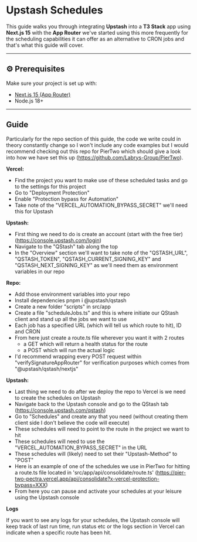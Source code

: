 # Upstash Schedules

This guide walks you through integrating **Upstash** into a **T3 Stack** app using **Next.js 15** with the **App Router** we've started using this more frequently for the scheduling capabilities it can offer as an alternative to CRON jobs and that's what this guide will cover.

---

## ⚙️ Prerequisites

Make sure your project is set up with:

- [Next.js 15 (App Router)](https://nextjs.org/blog/next-15)
- Node.js 18+

---

## Guide

Particularly for the repo section of this guide, the code we write could in theory constantly change so I won't include any code examples but I would recommend checking out this repo for PierTwo which should give a look into how we have set this up (https://github.com/Labrys-Group/PierTwo).

**Vercel:**

- Find the project you want to make use of these scheduled tasks and go to the settings for this project
- Go to "Deployment Protection"
- Enable "Protection bypass for Automation"
- Take note of the "VERCEL_AUTOMATION_BYPASS_SECRET" we'll need this for Upstash

**Upstash:**

- First thing we need to do is create an account (start with the free tier) (https://console.upstash.com/login)
- Navigate to the "QStash" tab along the top
- In the "Overview" section we'll want to take note of the "QSTASH_URL", "QSTASH_TOKEN", "QSTASH_CURRENT_SIGNING_KEY" and "QSTASH_NEXT_SIGNING_KEY" as we'll need them as environment variables in our repo

**Repo:**

- Add those environment variables into your repo
- Install dependencies
  pnpm i @upstash/qstash
- Create a new folder "scripts" in src/app
- Create a file "scheduleJobs.ts" and this is where initiate our QStash client and stand up all the jobs we want to use
- Each job has a specified URL (which will tell us which route to hit), ID and CRON
- From here just create a route.ts file wherever you want it with 2 routes
  - a GET which will return a health status for the route
  - a POST which will run the actual logic
- I'd recommend wrapping every POST request within "verifySignatureAppRouter" for verification purposes which comes from "@upstash/qstash/nextjs"

**Upstash:**

- Last thing we need to do after we deploy the repo to Vercel is we need to create the schedules on Upstash
- Navigate back to the Upstash console and go to the QStash tab (https://console.upstash.com/qstash)
- Go to "Schedules" and create any that you need (without creating them client side I don't believe the code will execute)
- These schedules will need to point to the route in the project we want to hit
- These schedules will need to use the "VERCEL_AUTOMATION_BYPASS_SECRET" in the URL
- These schedules will (likely) need to set their "Upstash-Method" to "POST"
- Here is an example of one of the schedules we use in PierTwo for hitting a route.ts file located in 'src/app/api/consolidate/route.ts'
  (https://pier-two-pectra.vercel.app/api/consolidate?x-vercel-protection-bypass=XXX)
- From here you can pause and activate your schedules at your leisure using the Upstash console

**Logs**

If you want to see any logs for your schedules, the Upstash console will keep track of last run time, run status etc or the logs section in Vercel can indicate when a specific route has been hit.
